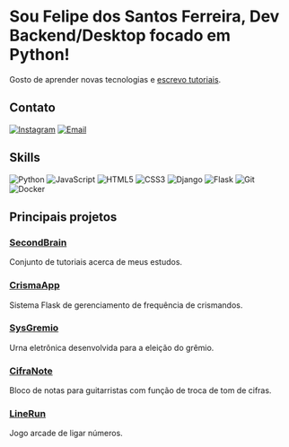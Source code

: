 # Sou Felipe dos Santos Ferreira, Dev Backend/Desktop focado em Python!
Gosto de  aprender novas tecnologias e [escrevo tutoriais](https://github.com/Felifelps/SecondBrain).

## Contato
[![Instagram](https://img.shields.io/badge/Instagram-E4405F?style=for-the-badge&logo=instagram&logoColor=white)](https://instagram.com/felifelps.dev) 
[![Email](https://img.shields.io/badge/Gmail-D14836?style=for-the-badge&logo=gmail&logoColor=white)](mailto:felifelps.dev@gmail.com)

## Skills
![Python](https://img.shields.io/badge/python-3670A0?style=for-the-badge&logo=python&logoColor=ffdd54) ![JavaScript](https://img.shields.io/badge/javascript-%23323330.svg?style=for-the-badge&logo=javascript&logoColor=%23F7DF1E) ![HTML5](https://img.shields.io/badge/html5-%23E34F26.svg?style=for-the-badge&logo=html5&logoColor=white) ![CSS3](https://img.shields.io/badge/css3-%231572B6.svg?style=for-the-badge&logo=css3&logoColor=white) ![Django](https://img.shields.io/badge/django-%23092E20.svg?style=for-the-badge&logo=django&logoColor=white) ![Flask](https://img.shields.io/badge/flask-%23000.svg?style=for-the-badge&logo=flask&logoColor=white) ![Git](https://img.shields.io/badge/git-%23F05033.svg?style=for-the-badge&logo=git&logoColor=white) ![Docker](https://img.shields.io/badge/docker-%230db7ed.svg?style=for-the-badge&logo=docker&logoColor=white)

## Principais projetos

### [SecondBrain](https://github.com/Felifelps/SecondBrain)
Conjunto de tutoriais acerca de meus estudos.

### [CrismaApp](https://github.com/Felifelps/CrismaApp)
Sistema Flask de gerenciamento de frequência de crismandos.

### [SysGremio](https://github.com/Felifelps/SysGremio)
Urna eletrônica desenvolvida para a eleição do grêmio.

### [CifraNote](https://github.com/Felifelps/CifraNote)
Bloco de notas para guitarristas com função de troca de tom de cifras.

### [LineRun](https://github.com/Felifelps/LineRun)
Jogo arcade de ligar números.
